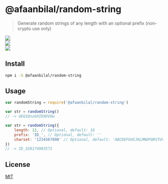 # @afaanbilal/random-string

> Generate random strings of any length with an optional prefix (non-crypto use only)

[![](https://img.shields.io/npm/v/@afaanbilal/random-string.svg?style=for-the-badge)](https://www.npmjs.com/package/@afaanbilal/random-string)  
[![](https://img.shields.io/bundlephobia/min/@afaanbilal/random-string.svg?style=for-the-badge)](https://www.npmjs.com/package/@afaanbilal/random-string)  
[![](https://img.shields.io/github/license/AfaanBilal/random-string.svg?style=for-the-badge)](LICENSE.md)

## Install

```bash
npm i -S @afaanbilal/random-string
```

## Usage

```js
var randomString = require('@afaanbilal/random-string')

var str = randomString()
// -> UEQ1QnzGOIDXDVOw

var str = randomString({
    length: 12, // Optional, default: 16
    prefix: 'ID_', // Optional, default: ''
    charset: '1234567890' // Optional, default: 'ABCDEFGHIJKLMNOPQRSTUVWXYZabcdefghijklmnopqrstuvwxyz0123456789' 
})
// -> ID_328174983571
```

## License

[MIT](LICENSE)
